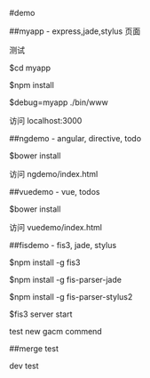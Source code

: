 #demo

##myapp - express,jade,stylus 页面
  
  测试

  $cd myapp

  $npm install
    
  $debug=myapp ./bin/www

  访问 localhost:3000


##ngdemo - angular, directive, todo

  $bower install

  访问 ngdemo/index.html


##vuedemo - vue, todos
  
  $bower install

  访问 vuedemo/index.html

##fisdemo - fis3, jade, stylus

  $npm install -g fis3
  
  $npm install -g fis-parser-jade

  $npm install -g fis-parser-stylus2


  $fis3 server start

test new gacm commend

##merge test

dev test
